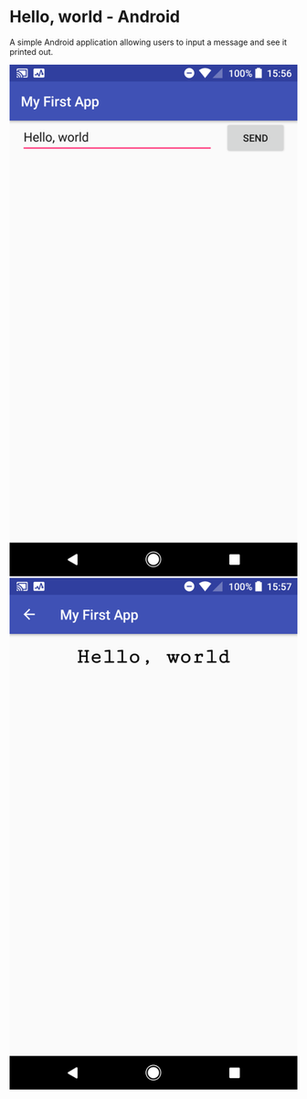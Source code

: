 # Hello, world - Android

A simple Android application allowing users to input a message and see it printed out.

![Home screen](readmeImages/Screenshot_20171227-155655.png)
![Display screen](readmeImages/Screenshot_20171227-155702.png)
